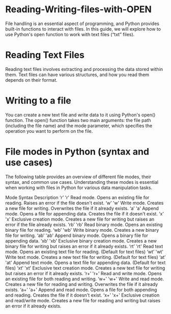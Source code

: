 # Reading-Writing-files-with-OPEN
File handling is an essential aspect of programming, and Python provides built-in functions to interact with files. In this guide, we will explore how to use Python's open function to work with text files (“txt” files).

# Reading Text Files
Reading text files involves extracting and processing the data stored within them. Text files can have various structures, and how you read them depends on their format. 

# Writing to a file
You can create a new text file and write data to it using Python's open() function. The open() function takes two main arguments: the file path (including the file name) and the mode parameter, which specifies the operation you want to perform on the file.


# File modes in Python (syntax and use cases)
The following table provides an overview of different file modes, their syntax, and common use cases. Understanding these modes is essential when working with files in Python for various data manipulation tasks.

Mode	Syntax	Description
‘r’	'r'	Read mode. Opens an existing file for reading. Raises an error if the file doesn't exist.
‘w’	'w'	Write mode. Creates a new file for writing. Overwrites the file if it already exists.
‘a’	'a'	Append mode. Opens a file for appending data. Creates the file if it doesn't exist.
‘x’	'x'	Exclusive creation mode. Creates a new file for writing but raises an error if the file already exists.
‘rb’	'rb'	Read binary mode. Opens an existing binary file for reading.
‘wb’	'wb'	Write binary mode. Creates a new binary file for writing.
‘ab’	'ab'	Append binary mode. Opens a binary file for appending data.
‘xb’	'xb'	Exclusive binary creation mode. Creates a new binary file for writing but raises an error if it already exists.
‘rt’	'rt'	Read text mode. Opens an existing text file for reading. (Default for text files)
‘wt’	'wt'	Write text mode. Creates a new text file for writing. (Default for text files)
‘at’	'at'	Append text mode. Opens a text file for appending data. (Default for text files)
‘xt’	'xt'	Exclusive text creation mode. Creates a new text file for writing but raises an error if it already exists.
‘r+’	'r+'	Read and write mode. Opens an existing file for both reading and writing.
‘w+’	'w+'	Write and read mode. Creates a new file for reading and writing. Overwrites the file if it already exists.
‘a+’	'a+'	Append and read mode. Opens a file for both appending and reading. Creates the file if it doesn't exist.
‘x+’	'x+'	Exclusive creation and read/write mode. Creates a new file for reading and writing but raises an error if it already exists.



